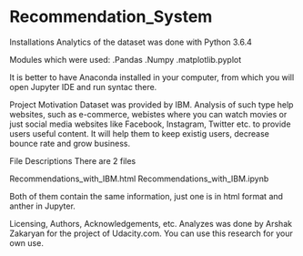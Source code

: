 # Recommendation_System

Installations
Analytics of the dataset was done with Python 3.6.4

Modules which were used: .Pandas .Numpy .matplotlib.pyplot

It is better to have Anaconda installed in your computer, from which you will open Jupyter IDE and run syntac there.

Project Motivation
Dataset was provided by IBM. Analysis of such type help websites, such as e-commerce, webistes where you can watch movies or just social media websites like Facebook, Instagram, Twitter etc. to provide users useful content. It will help them to keep existig users, decrease bounce rate and grow business.

File Descriptions
There are 2 files

Recommendations_with_IBM.html
Recommendations_with_IBM.ipynb

Both of them contain the same information, just one is in html format and anther in Jupyter.


Licensing, Authors, Acknowledgements, etc.
Analyzes was done by Arshak Zakaryan for the project of Udacity.com. You can use this research for your own use.
